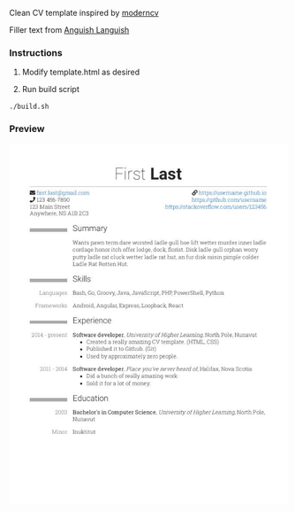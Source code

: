 Clean CV template inspired by [moderncv](https://github.com/xdanaux/moderncv)

Filler text from [Anguish Languish](https://www.crockford.com/wrrrld/anguish.html)


### Instructions

1. Modify template.html as desired

2. Run build script

```
./build.sh
```


### Preview

![preview](preview.jpg)
